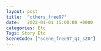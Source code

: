 ```yaml
---
layout: post
title:  "others_free97"
date:   2022-01-01 15:00:00 +0000
categories: Etc
Tags: Story Etc
SceneCode: ["scene_free97_q1_s20"]
---
```

